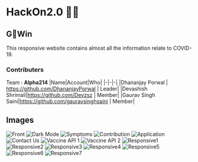 # HackOn2.0 👨‍💻

## G🦠Win
This responsive website contains almost all the information relate to COVID-19.

### Contributers
Team : **Alpha214**
|Name|Account|Who|
|-|-|-|
|Dhananjay Porwal | https://github.com/DhananjayPorwal | Leader|
|Devashish Shrimali|https://github.com/Devzsz | Member|
|Gaurav Singh Saini|https://github.com/gauravsinghsaini | Member|

## Images

![Front](https://raw.githubusercontent.com/DhananjayPorwal/HackOn2.0/main/Readme%20assets/images/1.png)
![Dark Mode](https://raw.githubusercontent.com/DhananjayPorwal/HackOn2.0/main/Readme%20assets/images/2.png)
![Symptoms](https://raw.githubusercontent.com/DhananjayPorwal/HackOn2.0/main/Readme%20assets/images/3.png)
![Contribution](https://raw.githubusercontent.com/DhananjayPorwal/HackOn2.0/main/Readme%20assets/images/4.png)
![Application](https://raw.githubusercontent.com/DhananjayPorwal/HackOn2.0/main/Readme%20assets/images/5.png)
![Contact Us](https://raw.githubusercontent.com/DhananjayPorwal/HackOn2.0/main/Readme%20assets/images/6.png)
![Vaccine API 1](https://raw.githubusercontent.com/DhananjayPorwal/HackOn2.0/main/Readme%20assets/images/7.png)
![Vaccine API 2](https://raw.githubusercontent.com/DhananjayPorwal/HackOn2.0/main/Readme%20assets/images/8.png)
![Responsive1](https://raw.githubusercontent.com/DhananjayPorwal/HackOn2.0/main/Readme%20assets/images/9.png)
![Responsive2](https://raw.githubusercontent.com/DhananjayPorwal/HackOn2.0/main/Readme%20assets/images/10.png)
![Responsive3](https://raw.githubusercontent.com/DhananjayPorwal/HackOn2.0/main/Readme%20assets/images/11.png)
![Responsive4](https://raw.githubusercontent.com/DhananjayPorwal/HackOn2.0/main/Readme%20assets/images/12.png)
![Responsive5](https://raw.githubusercontent.com/DhananjayPorwal/HackOn2.0/main/Readme%20assets/images/13.png)
![Responsive6](https://raw.githubusercontent.com/DhananjayPorwal/HackOn2.0/main/Readme%20assets/images/14.png)
![Responsive7](https://raw.githubusercontent.com/DhananjayPorwal/HackOn2.0/main/Readme%20assets/images/15.png)
